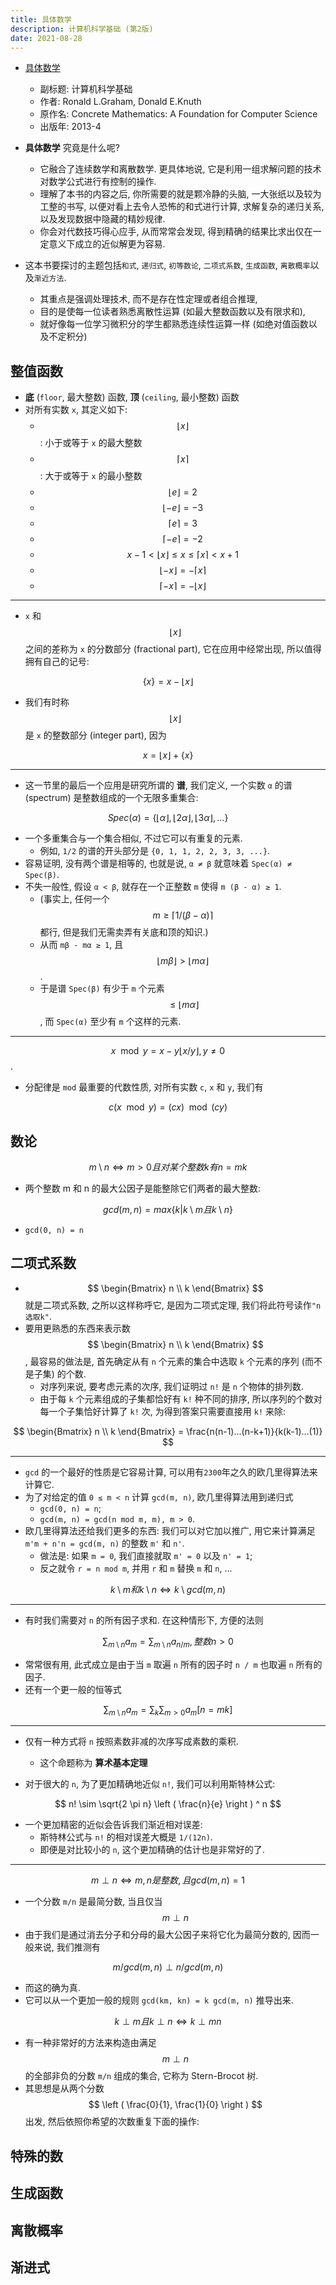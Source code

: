 ```yaml
---
title: 具体数学
description: 计算机科学基础 (第2版)
date: 2021-08-28
---
```


- [具体数学](https://book.douban.com/subject/21323941/)
  - 副标题: 计算机科学基础
  - 作者: Ronald L.Graham, Donald E.Knuth
  - 原作名: Concrete Mathematics: A Foundation for Computer Science
  - 出版年: 2013-4

- __具体数学__ 究竟是什么呢?
  - 它融合了连续数学和离散数学. 更具体地说,
    它是利用一组求解问题的技术对数学公式进行有控制的操作.
  - 理解了本书的内容之后, 你所需要的就是颗冷静的头脑,
    一大张纸以及较为工整的书写, 以便对看上去令人恐怖的和式进行计算,
    求解复杂的递归关系, 以及发现数据中隐藏的精妙规律.
  - 你会对代数技巧得心应手, 从而常常会发现,
    得到精确的结果比求出仅在一定意义下成立的近似解更为容易.

- 这本书要探讨的主题包括`和式`, `递归式`, `初等数论`, `二项式系数`,
  `生成函数`, `离散概率`以及`渐近方法`.
  - 其重点是强调处理技术, 而不是存在性定理或者组合推理,
  - 目的是使每一位读者熟悉离散性运算 (如最大整数函数以及有限求和),
  - 就好像每一位学习微积分的学生都熟悉连续性运算一样 (如绝对值函数以及不定积分)

## 整值函数

- __底__ (`floor`, 最大整数) 函数, __顶__ (`ceiling`, 最小整数) 函数
- 对所有实数 `x`, 其定义如下:
  - $$ \lfloor x \rfloor $$:
    小于或等于 `x` 的最大整数
  - $$ \lceil x \rceil $$:
    大于或等于 `x` 的最小整数
  - $$ \lfloor e \rfloor = 2 $$
  - $$ \lfloor -e \rfloor = -3 $$
  - $$ \lceil e \rceil = 3 $$
  - $$ \lceil -e \rceil = -2 $$
  - $$ x - 1 < \lfloor x \rfloor \le x \le \lceil x \rceil < x + 1 $$
  - $$ \lfloor -x \rfloor = - \lceil x \rceil $$
  - $$ \lceil -x \rceil = - \lfloor x \rfloor $$

---

- `x` 和
  $$ \lfloor x \rfloor $$
  之间的差称为 `x` 的分数部分 (fractional part),
  它在应用中经常出现, 所以值得拥有自己的记号:

$$ \{ x \} = x - \lfloor x \rfloor $$

- 我们有时称
  $$ \lfloor x \rfloor $$
  是 `x` 的整数部分 (integer part), 因为

$$ x = \lfloor x \rfloor + \{ x \} $$

---

- 这一节里的最后一个应用是研究所谓的 __谱__, 我们定义,
  一个实数 `α` 的谱 (spectrum) 是整数组成的一个无限多重集合:

$$
Spec(α) = \{
\lfloor α \rfloor,
\lfloor 2α \rfloor,
\lfloor 3α \rfloor,
... \}
$$

- 一个多重集合与一个集合相似, 不过它可以有重复的元素.
  - 例如, `1/2` 的谱的开头部分是 `{0, 1, 1, 2, 2, 3, 3, ...}`.
- 容易证明, 没有两个谱是相等的, 也就是说, `α ≠ β`
  就意味着 `Spec(α) ≠ Spec(β)`.
- 不失一般性, 假设 `α < β`, 就存在一个正整数 `m`
  使得 `m (β - α) ≥ 1`.
  - (事实上, 任何一个
    $$ m \ge \lceil 1 / (β - α) \rceil $$
    都行, 但是我们无需卖弄有关底和顶的知识.)
  - 从而 `mβ - mα ≥ 1`, 且
    $$ \lfloor mβ \rfloor > \lfloor mα \rfloor $$.
  - 于是谱 `Spec(β)` 有少于 `m` 个元素
    $$ ≤ \lfloor mα \rfloor $$,
    而 `Spec(α)` 至少有 `m` 个这样的元素.

---

$$ x \mod y = x - y \lfloor x / y \rfloor, y \ne 0 $$.

- 分配律是 `mod` 最重要的代数性质, 对所有实数 `c`, `x` 和 `y`, 我们有

$$ c(x \mod y) = (cx) \mod (cy) $$

## 数论

$$
m \setminus n \Leftrightarrow m > 0
且对某个整数 k 有 n = mk
$$

- 两个整数 m 和 n 的最大公因子是能整除它们两者的最大整数:

$$
gcd(m, n) =
max \{ k | k \setminus m 且 k \setminus n \}
$$

- `gcd(0, n) = n`

## 二项式系数

- $$ \begin{Bmatrix} n \\ k \end{Bmatrix} $$
  就是二项式系数, 之所以这样称呼它, 是因为二项式定理,
  我们将此符号读作`"n选取k"`.
- 要用更熟悉的东西来表示数
  $$ \begin{Bmatrix} n \\ k \end{Bmatrix} $$,
  最容易的做法是, 首先确定从有 `n` 个元素的集合中选取 `k`
  个元素的序列 (而不是子集) 的个数.
  - 对序列来说, 要考虑元素的次序, 我们证明过 `n!` 是 `n` 个物体的排列数.
  - 由于每 `k` 个元素组成的子集都恰好有 `k!` 种不同的排序,
    所以序列的个数对每一个子集恰好计算了 `k!` 次,
    为得到答案只需要直接用 `k!` 来除:

$$
\begin{Bmatrix} n \\ k \end{Bmatrix} =
\frac{n(n-1)...(n-k+1)}{k(k-1)...(1)}
$$

---

- `gcd` 的一个最好的性质是它容易计算, 可以用有`2300`年之久的欧几里得算法来计算它.
- 为了对给定的值 `0 ≤ m < n` 计算 `gcd(m, n)`,
  欧几里得算法用到递归式
  - `gcd(0, n) = n`;
  - `gcd(m, n) = gcd(n mod m, m), m > 0`.
- 欧几里得算法还给我们更多的东西: 我们可以对它加以推广, 用它来计算满足
  `m'm + n'n = gcd(m, n)` 的整数 `m'` 和 `n'`.
  - 做法是: 如果 `m = 0`, 我们直接就取 `m' = 0` 以及 `n' = 1`;
  - 反之就令 `r = n mod m`, 并用 `r` 和 `m` 替换 `m` 和 `n`, ...

$$
k \setminus m 和
k \setminus n \Leftrightarrow k \setminus gcd(m, n)
$$

---

- 有时我们需要对 `n` 的所有因子求和. 在这种情形下, 方便的法则

$$
\sum_{m \setminus n} a_m =
\sum_{m \setminus n} a_{n / m},
整数 n > 0
$$

- 常常很有用, 此式成立是由于当 `m` 取遍 `n` 所有的因子时
  `n / m` 也取遍 `n` 所有的因子.
- 还有一个更一般的恒等式

$$
\sum_{m \setminus n} a_m =
\sum_{k} \sum_{m > 0} a_m[n = mk]
$$

---

- 仅有一种方式将 `n` 按照素数非减的次序写成素数的乘积.
  - 这个命题称为 __算术基本定理__

- 对于很大的 `n`, 为了更加精确地近似 `n!`,
  我们可以利用斯特林公式:

$$
n! \sim \sqrt{2 \pi n} \left ( \frac{n}{e} \right ) ^ n
$$

- 一个更加精密的近似会告诉我们渐近相对误差:
  - 斯特林公式与 `n!` 的相对误差大概是 `1/(12n)`.
  - 即便是对比较小的 `n`, 这个更加精确的估计也是非常好的了.

---

$$
m \perp n \Leftrightarrow
m, n 是整数, 且 gcd(m, n) = 1
$$

- 一个分数 `m/n` 是最简分数, 当且仅当
    $$ m \perp n $$
- 由于我们是通过消去分子和分母的最大公因子来将它化为最简分数的, 因而一般来说,
  我们推测有

$$ m / gcd(m, n) \perp n / gcd(m, n) $$

- 而这的确为真.
- 它可以从一个更加一般的规则 `gcd(km, kn) = k gcd(m, n)` 推导出来.

$$ k \perp m 且 k \perp n \Leftrightarrow k \perp mn  $$

- 有一种非常好的方法来构造由满足
  $$ m \perp n $$
  的全部非负的分数 `m/n` 组成的集合, 它称为 Stern-Brocot 树.
- 其思想是从两个分数
  $$ \left ( \frac{0}{1}, \frac{1}{0} \right ) $$
  出发, 然后依照你希望的次数重复下面的操作:

## 特殊的数

## 生成函数

## 离散概率

## 渐进式
